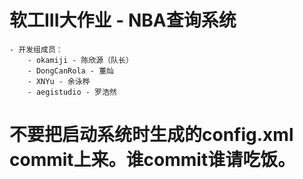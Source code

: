 # 软工III大作业 - NBA查询系统
	- 开发组成员：
		- okamiji - 陈欣源（队长）
		- DongCanRola - 董灿
		- XNYu - 余泳桦
		- aegistudio - 罗浩然

# 不要把启动系统时生成的config.xml commit上来。谁commit谁请吃饭。